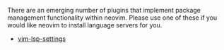 There are an emerging number of plugins that implement package management functionality within neovim. Please use one of these if you would like neovim to install language servers for you.

* [vim-lsp-settings](https://github.com/mattn/vim-lsp-settings)